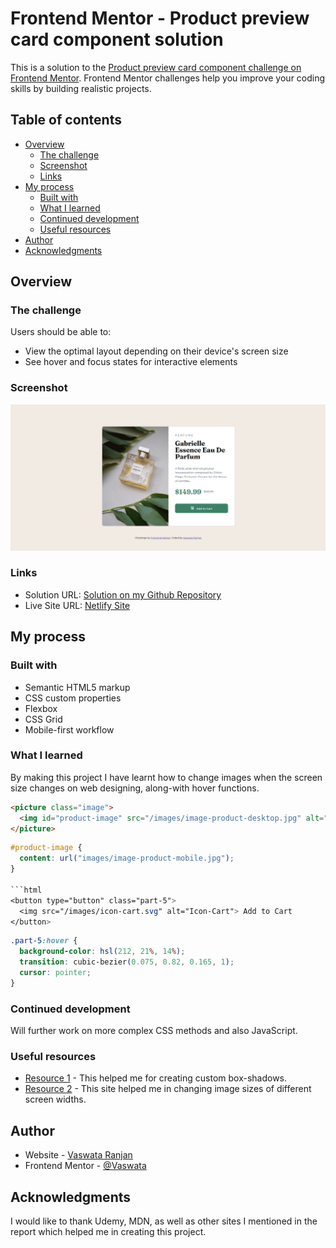 # Frontend Mentor - Product preview card component solution

This is a solution to the [Product preview card component challenge on Frontend Mentor](https://www.frontendmentor.io/challenges/product-preview-card-component-GO7UmttRfa). Frontend Mentor challenges help you improve your coding skills by building realistic projects. 

## Table of contents

- [Overview](#overview)
  - [The challenge](#the-challenge)
  - [Screenshot](#screenshot)
  - [Links](#links)
- [My process](#my-process)
  - [Built with](#built-with)
  - [What I learned](#what-i-learned)
  - [Continued development](#continued-development)
  - [Useful resources](#useful-resources)
- [Author](#author)
- [Acknowledgments](#acknowledgments)


## Overview

### The challenge

Users should be able to:

- View the optimal layout depending on their device's screen size
- See hover and focus states for interactive elements

### Screenshot

![](./images/screenshot.png)

### Links

- Solution URL: [Solution on my Github Repository](https://github.com/Vaswata/product-preview-card-component)
- Live Site URL: [Netlify Site](https://product-preview-card-component-cc902f.netlify.app/)

## My process

### Built with

- Semantic HTML5 markup
- CSS custom properties
- Flexbox
- CSS Grid
- Mobile-first workflow

### What I learned

By making this project I have learnt how to change images when the screen size changes on web designing, along-with hover functions.

```html
<picture class="image">
  <img id="product-image" src="/images/image-product-desktop.jpg" alt="Product-Image">
</picture>

```
```css
#product-image {
  content: url("images/image-product-mobile.jpg");
}

```html
<button type="button" class="part-5">
  <img src="/images/icon-cart.svg" alt="Icon-Cart"> Add to Cart
</button>
```

```css
.part-5:hover {
  background-color: hsl(212, 21%, 14%);
  transition: cubic-bezier(0.075, 0.82, 0.165, 1);
  cursor: pointer;
}
```

### Continued development

Will further work on more complex CSS methods and also JavaScript.

### Useful resources

- [Resource 1](https://developer.mozilla.org/en-US/docs/Web/CSS/CSS_Backgrounds_and_Borders/Box-shadow_generator) - This helped me for creating custom box-shadows.
- [Resource 2](https://www.folkstalk.com/tech/how-to-change-image-based-on-screen-size-with-code-examples/) - This site helped me in changing image sizes of different screen widths.

## Author

- Website - [Vaswata Ranjan](https://github.com/Vaswata)
- Frontend Mentor - [@Vaswata](https://www.frontendmentor.io/profile/Vaswata)

## Acknowledgments

I would like to thank Udemy, MDN, as well as other sites I mentioned in the report which helped me in creating this project.

